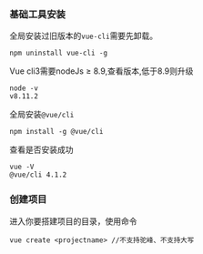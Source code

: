 ### 基础工具安装

全局安装过旧版本的`vue-cli`需要先卸载。
```
npm uninstall vue-cli -g
```

Vue cli3需要nodeJs ≥ 8.9,查看版本,低于8.9则升级
```
node -v
v8.11.2
```
全局安装`@vue/cli`
```
npm install -g @vue/cli
```

查看是否安装成功
```
vue -V
@vue/cli 4.1.2
```

### 创建项目
进入你要搭建项目的目录，使用命令
```
vue create <projectname> //不支持驼峰、不支持大写
```